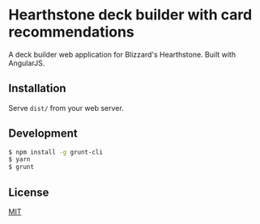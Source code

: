 # Hearthstone deck builder with card recommendations

A deck builder web application for Blizzard's Hearthstone. Built with AngularJS.

## Installation

Serve ``dist/`` from your web server.

## Development

```bash
$ npm install -g grunt-cli
$ yarn
$ grunt
```

## License

[MIT](LICENSE)

